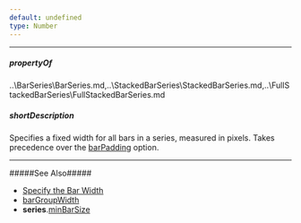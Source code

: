 ```yaml
---
default: undefined
type: Number
---
```

---
##### propertyOf
..\BarSeries\BarSeries.md,..\StackedBarSeries\StackedBarSeries.md,..\FullStackedBarSeries\FullStackedBarSeries.md

##### shortDescription
Specifies a fixed width for all bars in a series, measured in pixels. Takes precedence over the [barPadding](/api-reference/20%20Data%20Visualization%20Widgets/dxChart/5%20Series%20Types/CommonSeries/barPadding.md '/Documentation/ApiReference/Data_Visualization_Widgets/dxChart/Configuration/series/#barPadding') option.

---
#####See Also#####
- [Specify the Bar Width](/concepts/05%20Widgets/Chart/11%20Series%20Types/20%20Bar%20Series/05%20Specify%20the%20Bar%20Width '/Documentation/Guide/Widgets/Chart/Series_Types/Bar_Series/#Specify_the_Bar_Width')
- [barGroupWidth](/api-reference/20%20Data%20Visualization%20Widgets/dxChart/1%20Configuration/barGroupWidth.md '/Documentation/ApiReference/Data_Visualization_Widgets/dxChart/Configuration/#barGroupWidth')
- **series**.[minBarSize](/api-reference/20%20Data%20Visualization%20Widgets/dxChart/5%20Series%20Types/CommonSeries/minBarSize.md '/Documentation/ApiReference/Data_Visualization_Widgets/dxChart/Configuration/series/#minBarSize')